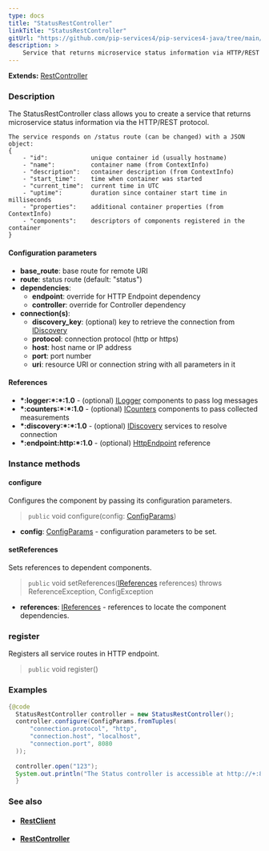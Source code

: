 ```yaml
---
type: docs
title: "StatusRestController"
linkTitle: "StatusRestController"
gitUrl: "https://github.com/pip-services4/pip-services4-java/tree/main/pip-services4-http-java"
description: >
    Service that returns microservice status information via HTTP/REST protocol.
---
```


**Extends:** [RestController](../rest_controller)


### Description

The StatusRestController class allows you to create a service that returns microservice status information via the HTTP/REST protocol.

```
The service responds on /status route (can be changed) with a JSON object:
{
    - "id":            unique container id (usually hostname)
    - "name":          container name (from ContextInfo)
    - "description":   container description (from ContextInfo)
    - "start_time":    time when container was started
    - "current_time":  current time in UTC
    - "uptime":        duration since container start time in milliseconds
    - "properties":    additional container properties (from ContextInfo)
    - "components":    descriptors of components registered in the container
}

```

#### Configuration parameters

- **base_route**: base route for remote URI
- **route**: status route (default: "status")
- **dependencies**:
    - **endpoint**: override for HTTP Endpoint dependency
    - **controller**: override for Controller dependency
- **connection(s)**:           
    - **discovery_key**: (optional) key to retrieve the connection from [IDiscovery](../../../config/connect/idiscovery)
    - **protocol**: connection protocol (http or https)
    - **host**: host name or IP address
    - **port**: port number
    - **uri**: resource URI or connection string with all parameters in it


#### References

- **\*:logger:\*:\*:1.0** - (optional) [ILogger](../../../observability/log/ilogger) components to pass log messages
- **\*:counters:\*:\*:1.0** - (optional) [ICounters](../../../observability/count/icounters) components to pass collected measurements
- **\*:discovery:\*:\*:1.0** - (optional) [IDiscovery](../../../config/connect/idiscovery) services to resolve connection
- **\*:endpoint:http:\*:1.0** - (optional) [HttpEndpoint](../http_endpoint) reference


### Instance methods


#### configure
Configures the component by passing its configuration parameters.

> `public` void configure(config: [ConfigParams](../../../components/config/config_params))

- **config**: [ConfigParams](../../../components/config/config_params) - configuration parameters to be set.


#### setReferences
Sets references to dependent components.

> `public` void setReferences([IReferences](../../../components/refer/ireferences) references) throws ReferenceException, ConfigException

- **references**: [IReferences](../../../components/refer/ireferences) - references to locate the component dependencies.

### register
Registers all service routes in HTTP endpoint.

> `public` void register()


### Examples

```java
{@code
  StatusRestController controller = new StatusRestController();
  controller.configure(ConfigParams.fromTuples(
      "connection.protocol", "http",
      "connection.host", "localhost",
      "connection.port", 8080
  ));
 
  controller.open("123");
  System.out.println("The Status controller is accessible at http://+:8080/status");
  }
```


### See also
- #### [RestClient](../../clients/rest_client)
- #### [RestController](../rest_controller)
